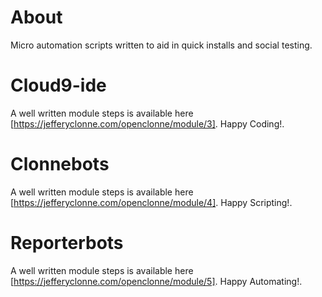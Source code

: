 # About
Micro automation scripts written to aid in quick installs and social testing.

# Cloud9-ide
A well written module steps is available here [https://jefferyclonne.com/openclonne/module/3]. Happy Coding!.

# Clonnebots
A well written module steps is available here [https://jefferyclonne.com/openclonne/module/4]. Happy Scripting!.

# Reporterbots
A well written module steps is available here [https://jefferyclonne.com/openclonne/module/5]. Happy Automating!.
